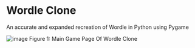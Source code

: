 # Wordle Clone
An accurate and expanded recreation of Wordle in Python using Pygame

![image](https://github.com/The-Average-Coder/wordle-clone/assets/117310223/448c81fb-3d41-4835-a482-3b73e29ff540)
Figure 1: Main Game Page Of Wordle Clone
